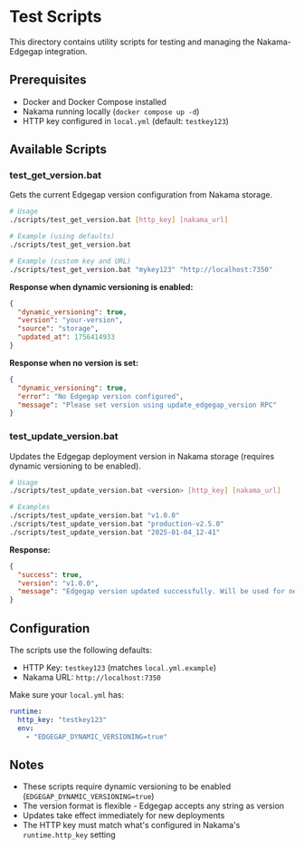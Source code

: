 # Test Scripts

This directory contains utility scripts for testing and managing the Nakama-Edgegap integration.

## Prerequisites

- Docker and Docker Compose installed
- Nakama running locally (`docker compose up -d`)
- HTTP key configured in `local.yml` (default: `testkey123`)

## Available Scripts

### test_get_version.bat
Gets the current Edgegap version configuration from Nakama storage.

```bash
# Usage
./scripts/test_get_version.bat [http_key] [nakama_url]

# Example (using defaults)
./scripts/test_get_version.bat

# Example (custom key and URL)
./scripts/test_get_version.bat "mykey123" "http://localhost:7350"
```

**Response when dynamic versioning is enabled:**
```json
{
  "dynamic_versioning": true,
  "version": "your-version",
  "source": "storage",
  "updated_at": 1756414933
}
```

**Response when no version is set:**
```json
{
  "dynamic_versioning": true,
  "error": "No Edgegap version configured",
  "message": "Please set version using update_edgegap_version RPC"
}
```

### test_update_version.bat
Updates the Edgegap deployment version in Nakama storage (requires dynamic versioning to be enabled).

```bash
# Usage
./scripts/test_update_version.bat <version> [http_key] [nakama_url]

# Examples
./scripts/test_update_version.bat "v1.0.0"
./scripts/test_update_version.bat "production-v2.5.0"
./scripts/test_update_version.bat "2025-01-04_12-41"
```

**Response:**
```json
{
  "success": true,
  "version": "v1.0.0",
  "message": "Edgegap version updated successfully. Will be used for new deployments immediately."
}
```

## Configuration

The scripts use the following defaults:
- HTTP Key: `testkey123` (matches `local.yml.example`)
- Nakama URL: `http://localhost:7350`

Make sure your `local.yml` has:
```yaml
runtime:
  http_key: "testkey123"
  env:
    - "EDGEGAP_DYNAMIC_VERSIONING=true"
```

## Notes

- These scripts require dynamic versioning to be enabled (`EDGEGAP_DYNAMIC_VERSIONING=true`)
- The version format is flexible - Edgegap accepts any string as version
- Updates take effect immediately for new deployments
- The HTTP key must match what's configured in Nakama's `runtime.http_key` setting